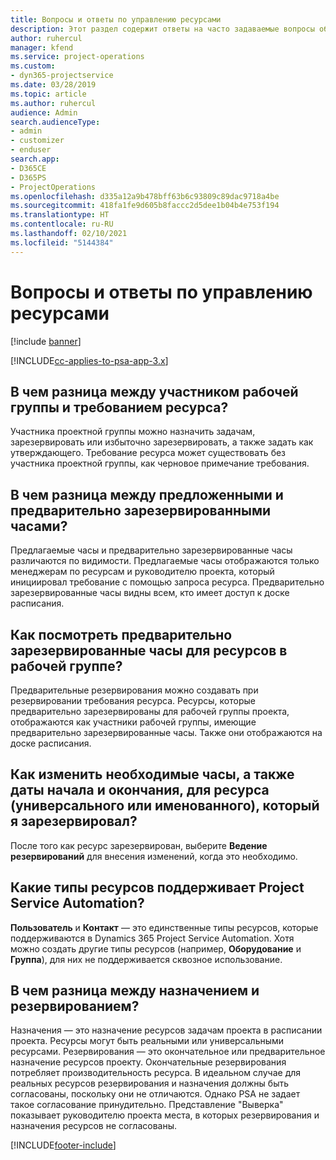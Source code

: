 ```yaml
---
title: Вопросы и ответы по управлению ресурсами
description: Этот раздел содержит ответы на часто задаваемые вопросы об управлении ресурсами.
author: ruhercul
manager: kfend
ms.service: project-operations
ms.custom:
- dyn365-projectservice
ms.date: 03/28/2019
ms.topic: article
ms.author: ruhercul
audience: Admin
search.audienceType:
- admin
- customizer
- enduser
search.app:
- D365CE
- D365PS
- ProjectOperations
ms.openlocfilehash: d335a12a9b478bff63b6c93809c89dac9718a4be
ms.sourcegitcommit: 418fa1fe9d605b8faccc2d5dee1b04b4e753f194
ms.translationtype: HT
ms.contentlocale: ru-RU
ms.lasthandoff: 02/10/2021
ms.locfileid: "5144384"
---
```

# <a name="resource-management-faq"></a>Вопросы и ответы по управлению ресурсами

[!include [banner](../includes/psa-now-project-operations.md)]

[!INCLUDE[cc-applies-to-psa-app-3.x](../includes/cc-applies-to-psa-app-3x.md)]

## <a name="what-is-the-difference-between-a-team-member-and-a-resource-requirement"></a>В чем разница между участником рабочей группы и требованием ресурса?

Участника проектной группы можно назначить задачам, зарезервировать или избыточно зарезервировать, а также задать как утверждающего. Требование ресурса может существовать без участника проектной группы, как черновое примечание требования. 

## <a name="what-is-the-difference-between-proposed-and-soft-booked-hours"></a>В чем разница между предложенными и предварительно зарезервированными часами?

Предлагаемые часы и предварительно зарезервированные часы различаются по видимости. Предлагаемые часы отображаются только менеджерам по ресурсам и руководителю проекта, который инициировал требование с помощью запроса ресурса. Предварительно зарезервированные часы видны всем, кто имеет доступ к доске расписания.

## <a name="how-can-i-see-the-soft-booked-hours-for-resources-on-a-team"></a>Как посмотреть предварительно зарезервированные часы для ресурсов в рабочей группе?

Предварительные резервирования можно создавать при резервировании требования ресурса. Ресурсы, которые предварительно зарезервированы для рабочей группы проекта, отображаются как участники рабочей группы, имеющие предварительно зарезервированные часы. Также они отображаются на доске расписания.

## <a name="how-do-i-change-the-required-hours-and-the-start-and-end-dates-for-a-resource-generic-or-named-that-i-booked"></a>Как изменить необходимые часы, а также даты начала и окончания, для ресурса (универсального или именованного), который я зарезервировал?

После того как ресурс зарезервирован, выберите **Ведение резервирований** для внесения изменений, когда это необходимо.

## <a name="what-resources-types-does-project-service-automation-support"></a>Какие типы ресурсов поддерживает Project Service Automation?

**Пользователь** и **Контакт** — это единственные типы ресурсов, которые поддерживаются в Dynamics 365 Project Service Automation. Хотя можно создать другие типы ресурсов (например, **Оборудование** и **Группа**), для них не поддерживается сквозное использование.

## <a name="what-is-the-difference-between-an-assignment-and-a-booking"></a>В чем разница между назначением и резервированием?

Назначения — это назначение ресурсов задачам проекта в расписании проекта. Ресурсы могут быть реальными или универсальными ресурсами. Резервирования — это окончательное или предварительное назначение ресурсов проекту. Окончательные резервирования потребляет производительность ресурса. В идеальном случае для реальных ресурсов резервирования и назначения должны быть согласованы, поскольку они не отличаются. Однако PSA не задает такое согласование принудительно. Представление "Выверка" показывает руководителю проекта места, в которых резервирования и назначения ресурсов не согласованы.


[!INCLUDE[footer-include](../includes/footer-banner.md)]
